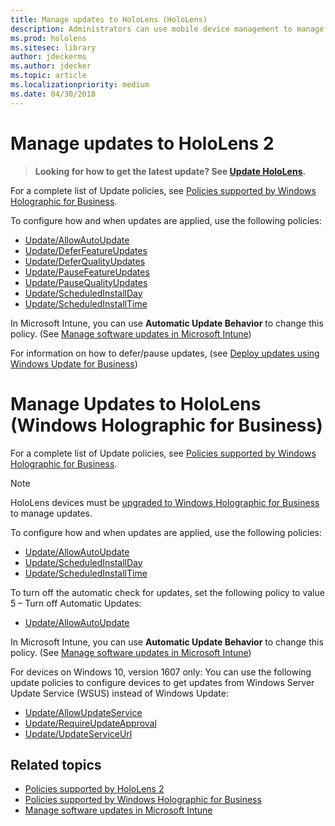 ```yaml
---
title: Manage updates to HoloLens (HoloLens)
description: Administrators can use mobile device management to manage updates to HoloLens devices.
ms.prod: hololens
ms.sitesec: library
author: jdeckerms
ms.author: jdecker
ms.topic: article
ms.localizationpriority: medium
ms.date: 04/30/2018
---
```


# Manage updates to HoloLens 2

>**Looking for how to get the latest update? See [Update HoloLens](https://support.microsoft.com/help/12643/hololens-update-hololens).**

For a complete list of Update policies, see [Policies supported by Windows Holographic for Business](https://docs.microsoft.com/windows/client-management/mdm/policy-configuration-service-provider#a-href-idhololenspoliciesapolicies-supported-by-hololens-2).

To configure how and when updates are applied, use the following policies:

-	[Update/AllowAutoUpdate](https://docs.microsoft.com/windows/client-management/mdm/policy-csp-update#update-allowautoupdate)
-	[Update/DeferFeatureUpdates](https://docs.microsoft.com/windows/client-management/mdm/policy-csp-update#update-scheduledinstallday)
-	[Update/DeferQualityUpdates](https://docs.microsoft.com/windows/client-management/mdm/policy-csp-update#PauseQualityUpdates)
-	[Update/PauseFeatureUpdates](https://docs.microsoft.com/windows/client-management/mdm/policy-csp-update#update-scheduledinstallday)
-	[Update/PauseQualityUpdates](https://docs.microsoft.com/windows/client-management/mdm/policy-csp-update#PauseQualityUpdates)
-	[Update/ScheduledInstallDay](https://docs.microsoft.com/windows/client-management/mdm/policy-csp-update#update-scheduledinstallday)
-	[Update/ScheduledInstallTime](https://docs.microsoft.com/windows/client-management/mdm/policy-csp-update#update-scheduledinstalltime)

In Microsoft Intune, you can use **Automatic Update Behavior** to change this policy. (See [Manage software updates in Microsoft Intune](https://docs.microsoft.com/intune/windows-update-for-business-configure))

For information on how to defer/pause updates, (see [Deploy updates using Windows Update for Business](https://docs.microsoft.com/en-us/windows/deployment/update/waas-manage-updates-wufb))

# Manage Updates to HoloLens (Windows Holographic for Business)


For a complete list of Update policies, see [Policies supported by Windows Holographic for Business](https://docs.microsoft.com/windows/client-management/mdm/policy-configuration-service-provider#a-href-idhololenspoliciesapolicies-supported-by-hololens).

>[!NOTE]
>HoloLens devices must be [upgraded to Windows Holographic for Business](hololens-upgrade-enterprise.md) to manage updates.

To configure how and when updates are applied, use the following policies:

-	[Update/AllowAutoUpdate](https://docs.microsoft.com/windows/client-management/mdm/policy-csp-update#update-allowautoupdate)
-	[Update/ScheduledInstallDay](https://docs.microsoft.com/windows/client-management/mdm/policy-csp-update#update-scheduledinstallday)
-	[Update/ScheduledInstallTime](https://docs.microsoft.com/windows/client-management/mdm/policy-csp-update#update-scheduledinstalltime)

To turn off the automatic check for updates, set the following policy to value 5 – Turn off Automatic Updates:

-	[Update/AllowAutoUpdate](https://docs.microsoft.com/windows/client-management/mdm/policy-csp-update#update-allowautoupdate)

In Microsoft Intune, you can use **Automatic Update Behavior** to change this policy. (See [Manage software updates in Microsoft Intune](https://docs.microsoft.com/intune/windows-update-for-business-configure))

For devices on Windows 10, version 1607 only: You can use the following update policies to configure devices to get updates from Windows Server Update Service (WSUS) instead of Windows Update:

- [Update/AllowUpdateService](https://docs.microsoft.com/windows/client-management/mdm/policy-csp-update#update-allowupdateservice) 
- [Update/RequireUpdateApproval](https://docs.microsoft.com/windows/client-management/mdm/policy-csp-update#update-requireupdateapproval) 
- [Update/UpdateServiceUrl](https://docs.microsoft.com/windows/client-management/mdm/policy-csp-update#update-updateserviceurl)

## Related topics

- [Policies supported by HoloLens 2](https://docs.microsoft.com/en-us/windows/client-management/mdm/policy-configuration-service-provider#policies-supported-by-hololens-2)
- [Policies supported by Windows Holographic for Business](https://docs.microsoft.com/windows/client-management/mdm/policy-configuration-service-provider#a-href-idhololenspoliciesapolicies-supported-by-windows-holographic-for-business)
- [Manage software updates in Microsoft Intune](https://docs.microsoft.com/intune/windows-update-for-business-configure)
